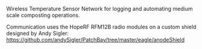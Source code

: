 Wireless Temperature Sensor Network for logging and automating medium scale composting operations.

Communication uses the HopeRF RFM12B radio modules on a custom shield designed by Andy Sigler:
https://github.com/andySigler/PatchBay/tree/master/eagle/anodeShield

